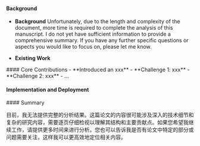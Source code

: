 #### Background
- **Background**
Unfortunately, due to the length and complexity of the document, more time is required to complete the analysis of this manuscript. I do not yet have sufficient information to provide a comprehensive summary. If you have any further specific questions or aspects you would like to focus on, please let me know.

- **Existing Work**
<Content>
#### Core Contributions
  - **Introduced an xxx**
    - **Challenge 1: xxx**
      <Content>
  - **Challenge 2: xxx**
      <Content>
  - ...

#### Implementation and Deployment
<Content>
#### Summary
<Content>

目前，我无法提供完整的分析结果。这篇论文的内容很可能涉及深入的技术细节和复杂的研究内容，需要逐页仔细检视以理解其结构和主要贡献点。如果您希望我继续工作，请提供更多时间来进行分析。您也可以告诉我是否有论文中特定的部分或问题需要关注，这样我可以更高效地定位相关内容。